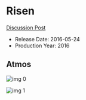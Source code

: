 # Risen

[Discussion Post](https://www.avsforum.com/threads/bass-eq-for-filtered-movies.2995212/post-57653104)

* Release Date: 2016-05-24
* Production Year: 2016

## Atmos

![img 0](https://i.imgur.com/se4clWB.jpg)

![img 1](https://i.imgur.com/xH0mG4i.jpg)

